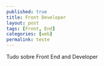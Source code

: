 ```yaml
---
published: true
title: Front Developer
layout: post
tags: [Front, End]
categories: [web]
permalink: teste
---
```

Tudo sobre Front End and Developer
